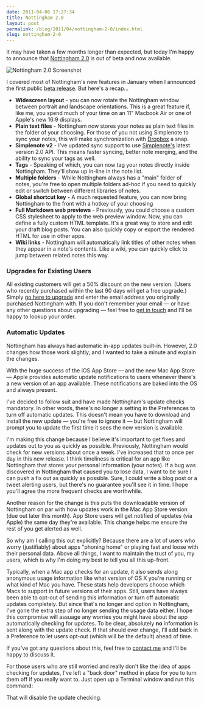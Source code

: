 ```yaml
---
date: 2011-04-06 17:27:34
title: Nottingham 2.0
layout: post
permalink: /blog/2011/04/nottingham-2-0/index.html
slug: nottingham-2-0
---
```

It may have taken a few months longer than expected, but today I'm happy to announce that [Nottingham 2.0](http://clickontyler.com/nottingham) is out of beta and now available.

![Nottingham 2.0 Screenshot](http://cdn.tyler.fm/images/n2-ss1.png)

I covered most of Nottingham's new features in January when I announced the first public [beta release](http://clickontyler.com/blog/2011/01/nottingham-2-0-public-preview/). But here's a recap...

 * **Widescreen layout** - you can now rotate the Nottingham window between portrait and landscape orientations. This is a great feature if, like me, you spend much of your time on an 11" Macbook Air or one of Apple's new 16:9 displays.
 * **Plain text files** - Nottingham now stores your notes as plain text files in the folder of your choosing. For those of you not using Simplenote to sync your notes, this will make synchronization with [Dropbox](http://www.dropbox.com/) a snap.
 * **Simplenote v2** - I've updated sync support to use [Simplenote's](http://simplenoteapp.com/) latest version 2.0 API. This means faster syncing, better note merging, and the ability to sync your tags as well.
 * **Tags** - Speaking of which, you can now tag your notes directly inside Nottingham. They'll show up in-line in the note list.
 * **Multiple folders** - While Nottingham always has a "main" folder of notes, you're free to open multiple folders ad-hoc if you need to quickly edit or switch between different libraries of notes.
 * **Global shortcut key** - A much requested feature, you can now bring Nottingham to the front with a hotkey of your choosing
 * **Full Markdown web previews** - Previously, you could choose a custom CSS stylesheet to apply to the web preview window. Now, you can define a fully custom HTML template. It's a great way to store and edit your draft blog posts. You can also quickly copy or export the rendered HTML for use in other apps.
 * **Wiki links** - Nottingham will automatically link titles of other notes when they appear in a note's contents. Like a wiki, you can quickly click to jump between related notes this way.

### Upgrades for Existing Users ###

All existing customers will get a 50% discount on the new version. (Users who recently purchased within the last 90 days will get a free upgrade.) Simply [go here to upgrade](http://clickontyler.com/nottingham/upgrade/) and enter the email address you originally purchased Nottingham with. If you don't remember your email &mdash; or have any other questions about upgrading &mdash; feel free to [get in touch](http://clickontyler.com/contact/) and I'll be happy to lookup your order.

### Automatic Updates ###

Nottingham has always had automatic in-app updates built-in. However, 2.0 changes how those work slightly, and I wanted to take a minute and explain the changes.

With the huge success of the iOS App Store &mdash; and the new Mac App Store &mdash; Apple provides automatic update notifications to users whenever there's a new version of an app available. These notifications are baked into the OS and always present.

I've decided to follow suit and have made Nottingham's update checks mandatory. In other words, there's no longer a setting in the Preferences to turn off automatic updates. This doesn't mean you have to download and install the new update &mdash; you're free to ignore it &mdash; but Nottingham will prompt you to update the first time it sees the new version is available.

I'm making this change because I believe it's important to get fixes and updates out to you as quickly as possible. Previously, Nottingham would check for new versions about once a week. I've increased that to once per day in this new release. I think timeliness is critical for an app like Nottingham that stores your personal information (your notes). If a bug was discovered in Nottingham that caused you to lose data, I want to be sure I can push a fix out as quickly as possible. Sure, I could write a blog post or a tweet alerting users, but there's no guarantee you'll see it in time. I hope you'll agree the more frequent checks are worthwhile.

Another reason for the change is this puts the downloadable version of Nottingham on par with how updates work in the Mac App Store version (due out later this month). App Store users will get notified of updates (via Apple) the same day they're available. This change helps me ensure the rest of you get alerted as well.

So why am I calling this out explicitly? Because there are a lot of users who worry (justifiably) about apps "phoning home" or playing fast and loose with their personal data. Above all things, I want to maintain the trust of you, my users, which is why I'm doing my best to tell you all this up-front.

Typically, when a Mac app checks for an update, it also sends along anonymous usage information like what version of OS X you're running or what kind of Mac you have. These stats help developers choose which Macs to support in future versions of their apps. Still, users have always been able to opt-out of sending this information or turn off automatic updates completely. But since that's no longer and option in Nottingham, I've gone the extra step of no longer sending the usage data either. I hope this compromise will assuage any worries you might have about the app automatically checking for updates. To be clear, absolutely **no** information is sent along with the update check. If that should ever change, I'll add back in a Preference to let users opt-out (which will be the default) ahead of time.

If you've got any questions about this, feel free to [contact me](http://clickontyler.com/contact/) and I'll be happy to discuss it.

For those users who are still worried and really don't like the idea of apps checking for updates, I've left a "back door" method in place for you to turn them off if you really want to. Just open up a Terminal window and run this command:

<script src="https://gist.github.com/906065.js"> </script>

That will disable the update checking.